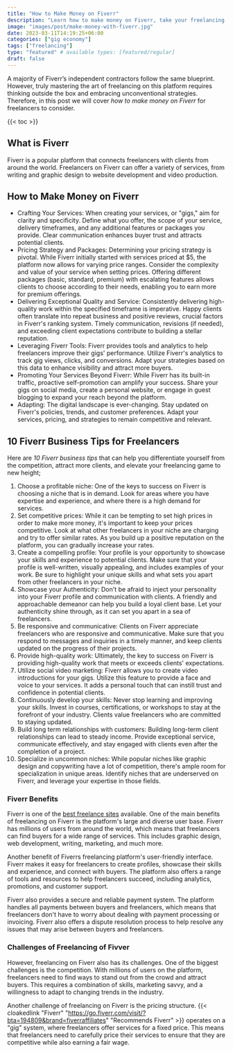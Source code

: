 ```yaml
---
title: "How to Make Money on Fiverr"
description: "Learn how to make money on Fiverr, take your freelancing earnings to the next level. Find benefits and challenges of earning on the platform."
image: "images/post/make-money-with-fiverr.jpg"
date: 2023-03-11T14:19:25+06:00
categories: ["gig economy"]
tags: ["freelancing"]
type: "featured" # available types: [featured/regular]
draft: false
---
```


A majority of Fiverr’s independent contractors follow the same blueprint. However, truly mastering the art of freelancing on this platform requires thinking outside the box and embracing unconventional strategies. Therefore, in this post we will cover _how to make money on Fiverr_ for freelancers to consider.

{{< toc >}}

## What is Fiverr

Fiverr is a popular platform that connects freelancers with clients from around the world. Freelancers on Fiverr can offer a variety of services, from writing and graphic design to website development and video production.

## How to Make Money on Fiverr

- Crafting Your Services: When creating your services, or "gigs," aim for clarity and specificity. Define what you offer, the scope of your service, delivery timeframes, and any additional features or packages you provide. Clear communication enhances buyer trust and attracts potential clients.
- Pricing Strategy and Packages: Determining your pricing strategy is pivotal. While Fiverr initially started with services priced at $5, the platform now allows for varying price ranges. Consider the complexity and value of your service when setting prices. Offering different packages (basic, standard, premium) with escalating features allows clients to choose according to their needs, enabling you to earn more for premium offerings.
- Delivering Exceptional Quality and Service: Consistently delivering high-quality work within the specified timeframe is imperative. Happy clients often translate into repeat business and positive reviews, crucial factors in Fiverr's ranking system. Timely communication, revisions (if needed), and exceeding client expectations contribute to building a stellar reputation.
- Leveraging Fiverr Tools: Fiverr provides tools and analytics to help freelancers improve their gigs' performance. Utilize Fiverr's analytics to track gig views, clicks, and conversions. Adapt your strategies based on this data to enhance visibility and attract more buyers.
- Promoting Your Services Beyond Fiverr: While Fiverr has its built-in traffic, proactive self-promotion can amplify your success. Share your gigs on social media, create a personal website, or engage in guest blogging to expand your reach beyond the platform.
- Adapting: The digital landscape is ever-changing. Stay updated on Fiverr's policies, trends, and customer preferences. Adapt your services, pricing, and strategies to remain competitive and relevant.

## 10 Fiverr Business Tips for Freelancers

Here are _10 Fiverr business tips_ that can help you differentiate yourself from the competition, attract more clients, and elevate your freelancing game to new height;

1. Choose a profitable niche: One of the keys to success on Fiverr is choosing a niche that is in demand. Look for areas where you have expertise and experience, and where there is a high demand for services.
2. Set competitive prices: While it can be tempting to set high prices in order to make more money, it's important to keep your prices competitive. Look at what other freelancers in your niche are charging and try to offer similar rates. As you build up a positive reputation on the platform, you can gradually increase your rates.
3. Create a compelling profile: Your profile is your opportunity to showcase your skills and experience to potential clients. Make sure that your profile is well-written, visually appealing, and includes examples of your work. Be sure to highlight your unique skills and what sets you apart from other freelancers in your niche.
4. Showcase your Authenticity: Don't be afraid to inject your personality into your Fiverr profile and communication with clients. A friendly and approachable demeanor can help you build a loyal client base. Let your authenticity shine through, as it can set you apart in a sea of freelancers.
5. Be responsive and communicative: Clients on Fiverr appreciate freelancers who are responsive and communicative. Make sure that you respond to messages and inquiries in a timely manner, and keep clients updated on the progress of their projects.
6. Provide high-quality work: Ultimately, the key to success on Fiverr is providing high-quality work that meets or exceeds clients' expectations.
7. Utilize social video marketing: Fiverr allows you to create video introductions for your gigs. Utilize this feature to provide a face and voice to your services. It adds a personal touch that can instill trust and confidence in potential clients.
8. Continuously develop your skills: Never stop learning and improving your skills. Invest in courses, certifications, or workshops to stay at the forefront of your industry. Clients value freelancers who are committed to staying updated.
9. Build long term relationships with customers: Building long-term client relationships can lead to steady income. Provide exceptional service, communicate effectively, and stay engaged with clients even after the completion of a project.
10. Specialize in uncommon niches: While popular niches like graphic design and copywriting have a lot of competition, there's ample room for specialization in unique areas. Identify niches that are underserved on Fiverr, and leverage your expertise in those fields.

### Fiverr Benefits

Fiverr is one of the [best freelance sites](/blog/find-freelance-websites) available. One of the main benefits of freelancing on Fiverr is the platform's large and diverse user base. Fiverr has millions of users from around the world, which means that freelancers can find buyers for a wide range of services. This includes graphic design, web development, writing, marketing, and much more.

Another benefit of Fiverrs freelancing platform's user-friendly interface. Fiverr makes it easy for freelancers to create profiles, showcase their skills and experience, and connect with buyers. The platform also offers a range of tools and resources to help freelancers succeed, including analytics, promotions, and customer support.

Fiverr also provides a secure and reliable payment system. The platform handles all payments between buyers and freelancers, which means that freelancers don't have to worry about dealing with payment processing or invoicing. Fiverr also offers a dispute resolution process to help resolve any issues that may arise between buyers and freelancers.

### Challenges of Freelancing of Fivver

However, freelancing on Fiverr also has its challenges. One of the biggest challenges is the competition. With millions of users on the platform, freelancers need to find ways to stand out from the crowd and attract buyers. This requires a combination of skills, marketing savvy, and a willingness to adapt to changing trends in the industry.

Another challenge of freelancing on Fiverr is the pricing structure. {{< cloakedlink "Fiverr" "https://go.fiverr.com/visit/?bta=194809&brand=fiverraffiliates" "Recommends Fiverr" >}} operates on a "gig" system, where freelancers offer services for a fixed price. This means that freelancers need to carefully price their services to ensure that they are competitive while also earning a fair wage.
